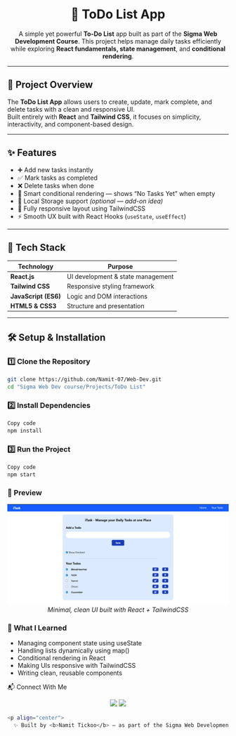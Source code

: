 <h1 align="center">📝 ToDo List App</h1>

<p align="center">
  A simple yet powerful <b>To-Do List</b> app built as part of the <b>Sigma Web Development Course</b>.  
  This project helps manage daily tasks efficiently while exploring <b>React fundamentals, state management</b>, and <b>conditional rendering</b>.  
</p>

---

## 🚀 Project Overview

The **ToDo List App** allows users to create, update, mark complete, and delete tasks with a clean and responsive UI.  
Built entirely with **React** and **Tailwind CSS**, it focuses on simplicity, interactivity, and component-based design.

---

## ✨ Features

- ➕ Add new tasks instantly  
- ✅ Mark tasks as completed  
- ❌ Delete tasks when done  
- 🧠 Smart conditional rendering — shows “No Tasks Yet” when empty  
- 💾 Local Storage support *(optional — add-on idea)*  
- 📱 Fully responsive layout using TailwindCSS  
- ⚡ Smooth UX built with React Hooks (`useState`, `useEffect`)

---

## 🧩 Tech Stack

| Technology | Purpose |
|-------------|----------|
| **React.js** | UI development & state management |
| **Tailwind CSS** | Responsive styling framework |
| **JavaScript (ES6)** | Logic and DOM interactions |
| **HTML5 & CSS3** | Structure and presentation |

---

## 🛠️ Setup & Installation

### 1️⃣ Clone the Repository
```bash
git clone https://github.com/Namit-07/Web-Dev.git
cd "Sigma Web Dev course/Projects/ToDo List"
```

### 2️⃣ Install Dependencies
```bash
Copy code
npm install
```

### 3️⃣ Run the Project
```bash
Copy code
npm start
```

### 📸 Preview
<p align="center"> <img src="https://github.com/Namit-07/Web-Dev/blob/main/Sigma%20Web%20Dev%20course/Projects/ToDo%20List/Screenshot%202025-10-05%20170641.png" width="600px" alt="ToDo List Screenshot"/> <br/> <i>Minimal, clean UI built with React + TailwindCSS</i> </p>

### 🎯 What I Learned
- Managing component state using useState
- Handling lists dynamically using map()
- Conditional rendering in React
- Making UIs responsive with TailwindCSS
- Writing clean, reusable components

📬 Connect With Me
<p align="center"> <a href="https://github.com/Namit-07"><img src="https://img.shields.io/badge/GitHub-black?style=for-the-badge&logo=github"></a> <a href="https://www.linkedin.com/in/namit-tickoo-69b2a9367/"><img src="https://img.shields.io/badge/LinkedIn-blue?style=for-the-badge&logo=linkedin"></a> </p>

```bash
<p align="center">
  ✨ Built by <b>Namit Tickoo</b> — as part of the Sigma Web Development journey. ✨</p>
  ```
